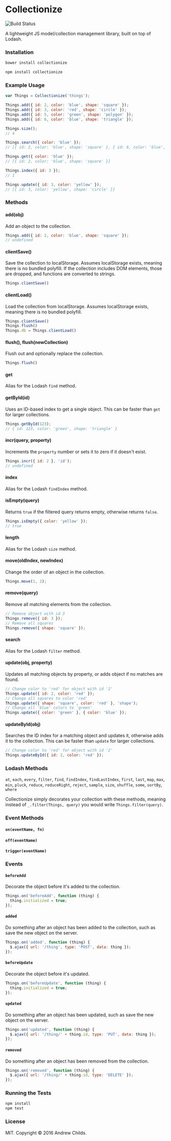 # Collectionize

![Build Status](https://travis-ci.org/andrewchilds/collectionize.png?branch=master)

A lightweight JS model/collection management library, built on top of Lodash.

### Installation

```js
bower install collectionize
```

```js
npm install collectionize
```

### Example Usage

```js
var Things = Collectionize('things');

Things.add({ id: 2, color: 'blue', shape: 'square' });
Things.add({ id: 3, color: 'red', shape: 'circle' });
Things.add({ id: 5, color: 'green', shape: 'polygon' });
Things.add({ id: 6, color: 'blue', shape: 'triangle' });

Things.size();
// 4

Things.search({ color: 'blue' });
// [{ id: 2, color: 'blue', shape: 'square' }, { id: 6, color: 'blue', shape: 'triangle' }]

Things.get({ color: 'blue' });
// [{ id: 2, color: 'blue', shape: 'square' }]

Things.index({ id: 3 });
// 1

Things.update({ id: 3, color: 'yellow' });
// [{ id: 3, color: 'yellow', shape: 'circle' }]
```

### Methods

#### add(obj)

Add an object to the collection.

```js
Things.add({ id: 2, color: 'blue', shape: 'square' });
// undefined
```

#### clientSave()

Save the collection to localStorage. Assumes localStorage exists, meaning there is no bundled polyfill. If the collection includes DOM elements, those are dropped, and functions are converted to strings.

```js
Things.clientSave()
```

#### clientLoad()

Load the collection from localStorage. Assumes localStorage exists, meaning there is no bundled polyfill.

```js
Things.clientSave()
Things.flush()
Things.db = Things.clientLoad()
```

#### flush(), flush(newCollection)

Flush out and optionally replace the collection.

```js
Things.flush()
```

#### get

Alias for the Lodash `find` method.

#### getById(id)

Uses an ID-based index to get a single object. This can be faster than `get` for larger collections.

```js
Things.getById(123);
// { id: 123, color: 'green', shape: 'triangle' }
```

#### incr(query, property)

Increments the `property` number or sets it to zero if it doesn't exist.

```js
Things.incr({ id: 2 }, 'id');
// undefined
```

#### index

Alias for the Lodash `findIndex` method.

#### isEmpty(query)

Returns `true` if the filtered query returns empty, otherwise returns `false`.

```js
Things.isEmpty({ color: 'yellow' });
// true
```

#### length

Alias for the Lodash `size` method.

#### move(oldIndex, newIndex)

Change the order of an object in the collection.

```js
Things.move(1, 2);
```

#### remove(query)

Remove all matching elements from the collection.

```js
// Remove object with id 3
Things.remove({ id: 3 });
// Remove all squares
Things.remove({ shape: 'square' });
```

#### search

Alias for the Lodash `filter` method.

#### update(obj, property)

Updates all matching objects by property, or adds object if no matches are found.

```js
// Change color to 'red' for object with id '2'
Things.update({ id: 2, color: 'red' });
// Change all squares to color 'red'
Things.update({ shape: 'square', color: 'red' }, 'shape');
// Change all 'blue' colors to 'green'
Things.update({ color: 'green' }, { color: 'blue' });
```

#### updateById(obj)

Searches the ID index for a matching object and updates it, otherwise adds it to the collection. This can be faster than `update` for larger collections.

```js
// Change color to 'red' for object with id '2'
Things.updateById({ id: 2, color: 'red' });
```

### Lodash Methods

`at`, `each`, `every`, `filter`, `find`, `findIndex`, `findLastIndex`, `first`, `last`, `map`, `max`, `min`, `pluck`, `reduce`, `reduceRight`, `reject`, `sample`, `size`, `shuffle`, `some`, `sortBy`, `where`

Collectionize simply decorates your collection with these methods, meaning instead of `_.filter(Things, query)` you would write `Things.filter(query)`.

### Event Methods

#### `on(eventName, fn)`

#### `off(eventName)`

#### `trigger(eventName)`

### Events

#### `beforeAdd`

Decorate the object before it's added to the collection.

```js
Things.on('beforeAdd', function (thing) {
  thing.initialized = true;
});
```

#### `added`

Do something after an object has been added to the collection, such as save the new object on the server.

```js
Things.on('added', function (thing) {
  $.ajax({ url: '/thing', type: 'POST', data: thing });
});
```

#### `beforeUpdate`

Decorate the object before it's updated.

```js
Things.on('beforeUpdate', function (thing) {
  thing.initialized = true;
});
```

#### `updated`

Do something after an object has been updated, such as save the new object on the server.

```js
Things.on('updated', function (thing) {
  $.ajax({ url: '/thing/' + thing.id, type: 'PUT', data: thing });
});
```

#### `removed`

Do something after an object has been removed from the collection.

```js
Things.on('removed', function (thing) {
  $.ajax({ url: '/thing/' + thing.id, type: 'DELETE' });
});
```

### Running the Tests

```sh
npm install
npm test
```

### License

MIT. Copyright &copy; 2016 Andrew Childs.
